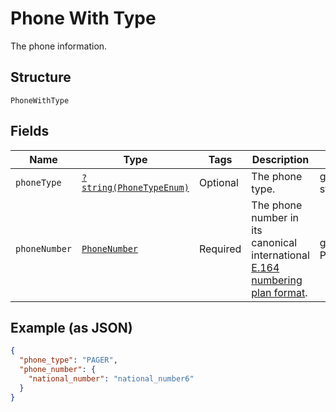 
# Phone With Type

The phone information.

## Structure

`PhoneWithType`

## Fields

| Name | Type | Tags | Description | Getter | Setter |
|  --- | --- | --- | --- | --- | --- |
| `phoneType` | [`?string(PhoneTypeEnum)`](../../doc/models/phone-type-enum.md) | Optional | The phone type. | getPhoneType(): ?string | setPhoneType(?string phoneType): void |
| `phoneNumber` | [`PhoneNumber`](../../doc/models/phone-number.md) | Required | The phone number in its canonical international [E.164 numbering plan format](https://www.itu.int/rec/T-REC-E.164/en). | getPhoneNumber(): PhoneNumber | setPhoneNumber(PhoneNumber phoneNumber): void |

## Example (as JSON)

```json
{
  "phone_type": "PAGER",
  "phone_number": {
    "national_number": "national_number6"
  }
}
```


